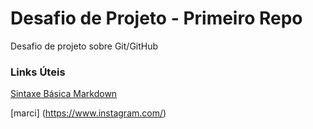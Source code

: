 # Desafio de Projeto - Primeiro Repo 
Desafio de projeto sobre Git/GitHub

### Links Úteis 
[Sintaxe Básica Markdown](https://www.markdownguide.org/basic-syntax/)

[marci] (https://www.instagram.com/)
